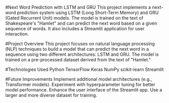 #Next Word Prediction with LSTM and GRU
This project implements a next-word prediction system using LSTM (Long Short-Term Memory) and GRU (Gated Recurrent Unit) models. 
The model is trained on the text of Shakespeare's "Hamlet" and can predict the next word based on a given sequence of words. 
It also includes a Streamlit application for user interaction.


#Project Overview
This project focuses on natural language processing (NLP) techniques to build a model that can predict the next word in a sequence using two different architectures: LSTM and GRU.
The model is trained on a pre-processed dataset derived from the text of "Hamlet."


#Technologies Used
Python
TensorFlow
Keras
NumPy
scikit-learn
Streamlit


#Future Improvements
Implement additional model architectures (e.g., Transformer models).
Experiment with hyperparameter tuning for better model performance.
Enhance the user interface of the Streamlit app.
Use a larger and more diverse dataset for training.
